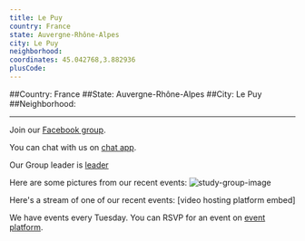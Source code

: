 ```yaml
---
title: Le Puy
country: France
state: Auvergne-Rhône-Alpes
city: Le Puy
neighborhood: 
coordinates: 45.042768,3.882936
plusCode:
---
```


##Country: France
##State: Auvergne-Rhône-Alpes
##City: Le Puy
##Neighborhood: 
*****
Join our [Facebook group](https://www.facebook.com/groups/free.code.camp.le.puy.en.velay).

You can chat with us on [chat app]().

Our Group leader is [leader]()

Here are some pictures from our recent events:
![study-group-image]()

Here's a stream of one of our recent events:
[video hosting platform embed]

We have events every Tuesday. You can RSVP for an event on [event platform]().
